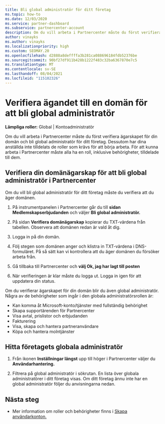 ```yaml
---
title: Bli global administratör för ditt företag
ms.topic: how-to
ms.date: 12/03/2020
ms.service: partner-dashboard
ms.subservice: partnercenter-account
description: Om du vill arbeta i Partnercenter måste du först verifiera ägarskapet för din domän. Lär dig hur du gör detta och hur du blir en global administratör som kan lägga till användare.
author: vinayks
ms.author: vinayks
ms.localizationpriority: high
ms.custom: SEOMAY.20
ms.openlocfilehash: d2888a8deffffa3b281ca088696184fdb52376be
ms.sourcegitcommit: 90bf27df911b428b1222f483c32ba6367870e7c5
ms.translationtype: MT
ms.contentlocale: sv-SE
ms.lasthandoff: 08/04/2021
ms.locfileid: "115102326"
---
```

# <a name="verify-your-domain-ownership-to-become-global-admin"></a>Verifiera ägandet till en domän för att bli global administratör 


**Lämpliga roller:** Global | Kontoadministratör

Om du vill arbeta i Partnercenter måste du först verifiera ägarskapet för din domän och bli global administratör för ditt företag. Dessutom har dina anställda inte tilldelats de roller som krävs för att börja arbeta.  För att kunna arbeta i Partnercenter måste alla ha en roll, inklusive behörigheter, tilldelade till dem.  

## <a name="verify-your-domain-ownership-to-become-a-global-admin-in-partner-center"></a>Verifiera din domänägarskap för att bli global administratör i Partnercenter

Om du vill bli global administratör för ditt företag måste du verifiera att du äger domänen.

1. På instrumentpanelen i Partnercenter går du till **sidan Medlemskapserbjudanden** och väljer **Bli global administratör.** 

2. På sidan **Verifiera domänägarskap** kopierar du TXT-värdena från tabellen. Observera att domänen redan är vald åt dig.

3. Logga in på din domän. 

4. Följ stegen som domänen anger och klistra in TXT-värdena i DNS-formuläret.  På så sätt kan vi kontrollera att du äger domänen du försöker arbeta från.

5. Gå tillbaka till Partnercenter och **välj Ok, jag har lagt till posten**

6. När verifieringen är klar måste du logga ut. Logga in igen för att uppdatera din status. 

Om du verifierar ägarskapet för din domän blir du även global administratör. Några av de behörigheter som ingår i den globala administratörsrollen är:

- Kan komma åt Microsoft-konto/tjänster med fullständig behörighet 
- Skapa supportärenden för Partnercenter
- Visa avtal, prislistor och erbjudanden
- Fakturering
- Visa, skapa och hantera partneranvändare
- Köpa och hantera molntjänster

## <a name="find-the-companys-global-admin"></a>Hitta företagets globala administratör

1. Från ikonen **Inställningar längst** upp till höger i Partnercenter väljer du **Användarhantering.**

1. Filtrera på global administratör i sökrutan. En lista över globala administratörer i ditt företag visas. Om ditt företag ännu inte har en global administratör följer du anvisningarna nedan.

## <a name="next-steps"></a>Nästa steg

- Mer information om roller och behörigheter finns i [Skapa användarkonton.](create-user-accounts-and-set-permissions.md) 